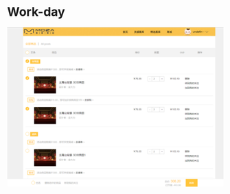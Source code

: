 # Work-day
![image](https://raw.githubusercontent.com/April-Ice/Work-day/master/wx_scan/img/view.jpg)